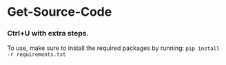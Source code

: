 # Get-Source-Code
### Ctrl+U with extra steps.

To use, make sure to install the required packages by running:
```pip install -r requirements.txt```